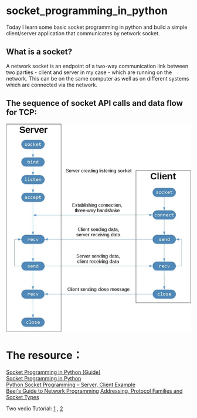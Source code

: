 # socket_programming_in_python

Today I learn some basic socket programming in python and build a simple client/server application that communicates by network socket.

## What is a socket?
A network socket is an endpoint of a two-way communication link between two parties - client and server in my case - which are running on the network. This can be on the same computer as well as on different systems which are connected via the network.

## The sequence of socket API calls and data flow for TCP:

![alt text](sockets-tcp-flow.jpg) 



# The resource：

[Socket Programming in Python (Guide)](https://realpython.com/python-sockets/) <br>
[Socket Programming in Python](https://www.geeksforgeeks.org/socket-programming-python/) <br>
[Python Socket Programming – Server, Client Example](https://www.journaldev.com/15906/python-socket-programming-server-client) <br>
[Beej's Guide to Network Programming](https://beej.us/guide/bgnet/html/#socket)
[Addressing, Protocol Families and Socket Types](https://pymotw.com/2/socket/addressing.html)

Two vedio Tutorial: 
[1](https://www.youtube.com/watch?v=3QiPPX-KeSc) , 
[2](https://www.youtube.com/watch?v=8A4dqoGL62E)
